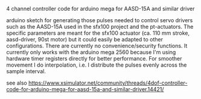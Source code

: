 4 channel controller code for arduino mega for AASD-15A and similar driver

arduino sketch for generating those pulses needed to control servo drivers such as the AASD-15A used in the sfx100 project and the pt-actuators. The specific parameters are meant for the sfx100 actuator (ca. 110 mm stroke, aasd-driver, 90st motor) but it could easily be adapted to other configurations. There are currently no convenience/security functions. It currently only works with the arduino mega 2560 because I'm using hardware timer registers directly for better performance. For smoother movement I do interpolation, i.e. I distribute the pulses evenly across the sample interval.

see also https://www.xsimulator.net/community/threads/4dof-controller-code-for-arduino-mega-for-aasd-15a-and-similar-driver.14421/

